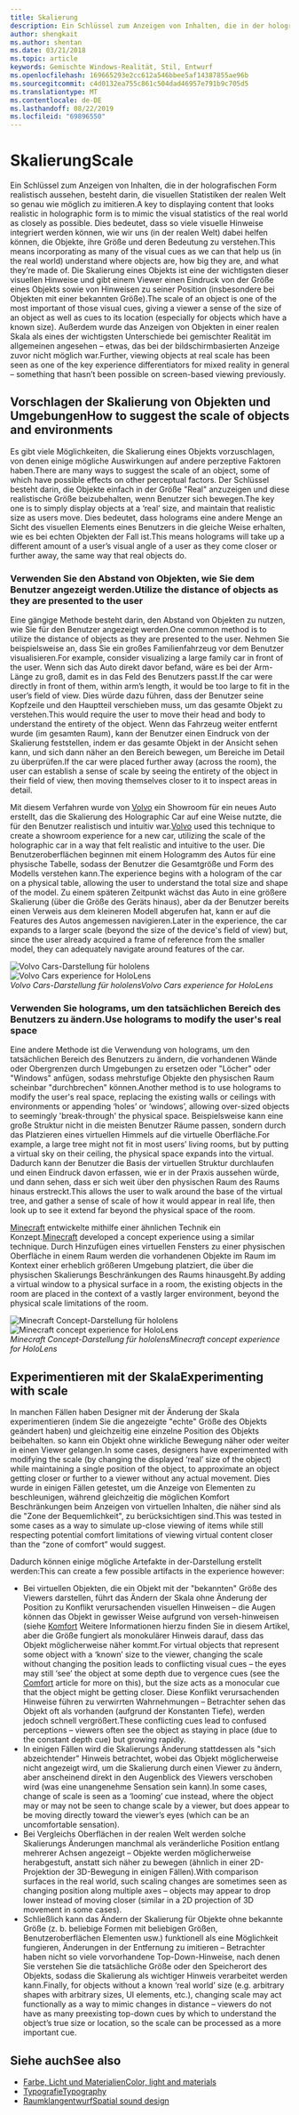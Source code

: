```yaml
---
title: Skalierung
description: Ein Schlüssel zum Anzeigen von Inhalten, die in der holografischen Form realistisch aussehen, besteht darin, die visuellen Statistiken der realen Welt so genau wie möglich zu imitieren.
author: shengkait
ms.author: shentan
ms.date: 03/21/2018
ms.topic: article
keywords: Gemischte Windows-Realität, Stil, Entwurf
ms.openlocfilehash: 169665293e2cc612a546bbee5af14387855ae96b
ms.sourcegitcommit: c4d0132ea755c861c504dad46957e791b9c705d5
ms.translationtype: MT
ms.contentlocale: de-DE
ms.lasthandoff: 08/22/2019
ms.locfileid: "69896550"
---
```

# <a name="scale"></a><span data-ttu-id="4f463-104">Skalierung</span><span class="sxs-lookup"><span data-stu-id="4f463-104">Scale</span></span>

<span data-ttu-id="4f463-105">Ein Schlüssel zum Anzeigen von Inhalten, die in der holografischen Form realistisch aussehen, besteht darin, die visuellen Statistiken der realen Welt so genau wie möglich zu imitieren.</span><span class="sxs-lookup"><span data-stu-id="4f463-105">A key to displaying content that looks realistic in holographic form is to mimic the visual statistics of the real world as closely as possible.</span></span> <span data-ttu-id="4f463-106">Dies bedeutet, dass so viele visuelle Hinweise integriert werden können, wie wir uns (in der realen Welt) dabei helfen können, die Objekte, ihre Größe und deren Bedeutung zu verstehen.</span><span class="sxs-lookup"><span data-stu-id="4f463-106">This means incorporating as many of the visual cues as we can that help us (in the real world) understand where objects are, how big they are, and what they’re made of.</span></span> <span data-ttu-id="4f463-107">Die Skalierung eines Objekts ist eine der wichtigsten dieser visuellen Hinweise und gibt einem Viewer einen Eindruck von der Größe eines Objekts sowie von Hinweisen zu seiner Position (insbesondere bei Objekten mit einer bekannten Größe).</span><span class="sxs-lookup"><span data-stu-id="4f463-107">The scale of an object is one of the most important of those visual cues, giving a viewer a sense of the size of an object as well as cues to its location (especially for objects which have a known size).</span></span> <span data-ttu-id="4f463-108">Außerdem wurde das Anzeigen von Objekten in einer realen Skala als eines der wichtigsten Unterschiede bei gemischter Realität im allgemeinen angesehen – etwas, das bei der bildschirmbasierten Anzeige zuvor nicht möglich war.</span><span class="sxs-lookup"><span data-stu-id="4f463-108">Further, viewing objects at real scale has been seen as one of the key experience differentiators for mixed reality in general – something that hasn’t been possible on screen-based viewing previously.</span></span>

## <a name="how-to-suggest-the-scale-of-objects-and-environments"></a><span data-ttu-id="4f463-109">Vorschlagen der Skalierung von Objekten und Umgebungen</span><span class="sxs-lookup"><span data-stu-id="4f463-109">How to suggest the scale of objects and environments</span></span>

<span data-ttu-id="4f463-110">Es gibt viele Möglichkeiten, die Skalierung eines Objekts vorzuschlagen, von denen einige mögliche Auswirkungen auf andere perzeptive Faktoren haben.</span><span class="sxs-lookup"><span data-stu-id="4f463-110">There are many ways to suggest the scale of an object, some of which have possible effects on other perceptual factors.</span></span> <span data-ttu-id="4f463-111">Der Schlüssel besteht darin, die Objekte einfach in der Größe "Real" anzuzeigen und diese realistische Größe beizubehalten, wenn Benutzer sich bewegen.</span><span class="sxs-lookup"><span data-stu-id="4f463-111">The key one is to simply display objects at a ‘real’ size, and maintain that realistic size as users move.</span></span> <span data-ttu-id="4f463-112">Dies bedeutet, dass holograms eine andere Menge an Sicht des visuellen Elements eines Benutzers in die gleiche Weise erhalten, wie es bei echten Objekten der Fall ist.</span><span class="sxs-lookup"><span data-stu-id="4f463-112">This means holograms will take up a different amount of a user’s visual angle of a user as they come closer or further away, the same way that real objects do.</span></span>

### <a name="utilize-the-distance-of-objects-as-they-are-presented-to-the-user"></a><span data-ttu-id="4f463-113">Verwenden Sie den Abstand von Objekten, wie Sie dem Benutzer angezeigt werden.</span><span class="sxs-lookup"><span data-stu-id="4f463-113">Utilize the distance of objects as they are presented to the user</span></span>

<span data-ttu-id="4f463-114">Eine gängige Methode besteht darin, den Abstand von Objekten zu nutzen, wie Sie für den Benutzer angezeigt werden.</span><span class="sxs-lookup"><span data-stu-id="4f463-114">One common method is to utilize the distance of objects as they are presented to the user.</span></span> <span data-ttu-id="4f463-115">Nehmen Sie beispielsweise an, dass Sie ein großes Familienfahrzeug vor dem Benutzer visualisieren.</span><span class="sxs-lookup"><span data-stu-id="4f463-115">For example, consider visualizing a large family car in front of the user.</span></span> <span data-ttu-id="4f463-116">Wenn sich das Auto direkt davor befand, wäre es bei der Arm-Länge zu groß, damit es in das Feld des Benutzers passt.</span><span class="sxs-lookup"><span data-stu-id="4f463-116">If the car were directly in front of them, within arm’s length, it would be too large to fit in the user’s field of view.</span></span> <span data-ttu-id="4f463-117">Dies würde dazu führen, dass der Benutzer seine Kopfzeile und den Hauptteil verschieben muss, um das gesamte Objekt zu verstehen.</span><span class="sxs-lookup"><span data-stu-id="4f463-117">This would require the user to move their head and body to understand the entirety of the object.</span></span> <span data-ttu-id="4f463-118">Wenn das Fahrzeug weiter entfernt wurde (im gesamten Raum), kann der Benutzer einen Eindruck von der Skalierung feststellen, indem er das gesamte Objekt in der Ansicht sehen kann, und sich dann näher an den Bereich bewegen, um Bereiche im Detail zu überprüfen.</span><span class="sxs-lookup"><span data-stu-id="4f463-118">If the car were placed further away (across the room), the user can establish a sense of scale by seeing the entirety of the object in their field of view, then moving themselves closer to it to inspect areas in detail.</span></span>

<span data-ttu-id="4f463-119">Mit diesem Verfahren wurde von [Volvo](https://www.youtube.com/watch?v=DilzwF90vec) ein Showroom für ein neues Auto erstellt, das die Skalierung des Holographic Car auf eine Weise nutzte, die für den Benutzer realistisch und intuitiv war.</span><span class="sxs-lookup"><span data-stu-id="4f463-119">[Volvo](https://www.youtube.com/watch?v=DilzwF90vec) used this technique to create a showroom experience for a new car, utilizing the scale of the holographic car in a way that felt realistic and intuitive to the user.</span></span> <span data-ttu-id="4f463-120">Die Benutzeroberflächen beginnen mit einem Hologramm des Autos für eine physische Tabelle, sodass der Benutzer die Gesamtgröße und Form des Modells verstehen kann.</span><span class="sxs-lookup"><span data-stu-id="4f463-120">The experience begins with a hologram of the car on a physical table, allowing the user to understand the total size and shape of the model.</span></span> <span data-ttu-id="4f463-121">Zu einem späteren Zeitpunkt wächst das Auto in eine größere Skalierung (über die Größe des Geräts hinaus), aber da der Benutzer bereits einen Verweis aus dem kleineren Modell abgerufen hat, kann er auf die Features des Autos angemessen navigieren.</span><span class="sxs-lookup"><span data-stu-id="4f463-121">Later in the experience, the car expands to a larger scale (beyond the size of the device's field of view) but, since the user already acquired a frame of reference from the smaller model, they can adequately navigate around features of the car.</span></span>

<span data-ttu-id="4f463-122">![Volvo Cars-Darstellung für hololens](images/volvo-cars-microsoft-hololens-experience01-640px.jpg)</span><span class="sxs-lookup"><span data-stu-id="4f463-122">![Volvo Cars experience for HoloLens](images/volvo-cars-microsoft-hololens-experience01-640px.jpg)</span></span><br>
<span data-ttu-id="4f463-123">*Volvo Cars-Darstellung für hololens*</span><span class="sxs-lookup"><span data-stu-id="4f463-123">*Volvo Cars experience for HoloLens*</span></span>

### <a name="use-holograms-to-modify-the-users-real-space"></a><span data-ttu-id="4f463-124">Verwenden Sie holograms, um den tatsächlichen Bereich des Benutzers zu ändern.</span><span class="sxs-lookup"><span data-stu-id="4f463-124">Use holograms to modify the user's real space</span></span>

<span data-ttu-id="4f463-125">Eine andere Methode ist die Verwendung von holograms, um den tatsächlichen Bereich des Benutzers zu ändern, die vorhandenen Wände oder Obergrenzen durch Umgebungen zu ersetzen oder "Löcher" oder "Windows" anfügen, sodass mehrstufige Objekte den physischen Raum scheinbar "durchbrechen" können.</span><span class="sxs-lookup"><span data-stu-id="4f463-125">Another method is to use holograms to modify the user's real space, replacing the existing walls or ceilings with environments or appending ‘holes’ or ‘windows’, allowing over-sized objects to seemingly 'break-through' the physical space.</span></span> <span data-ttu-id="4f463-126">Beispielsweise kann eine große Struktur nicht in die meisten Benutzer Räume passen, sondern durch das Platzieren eines virtuellen Himmels auf die virtuelle Oberfläche.</span><span class="sxs-lookup"><span data-stu-id="4f463-126">For example, a large tree might not fit in most users’ living rooms, but by putting a virtual sky on their ceiling, the physical space expands into the virtual.</span></span> <span data-ttu-id="4f463-127">Dadurch kann der Benutzer die Basis der virtuellen Struktur durchlaufen und einen Eindruck davon erfassen, wie er in der Praxis aussehen würde, und dann sehen, dass er sich weit über den physischen Raum des Raums hinaus erstreckt.</span><span class="sxs-lookup"><span data-stu-id="4f463-127">This allows the user to walk around the base of the virtual tree, and gather a sense of scale of how it would appear in real life, then look up to see it extend far beyond the physical space of the room.</span></span>

<span data-ttu-id="4f463-128">[Minecraft](https://minecraft.net/) entwickelte mithilfe einer ähnlichen Technik ein Konzept.</span><span class="sxs-lookup"><span data-stu-id="4f463-128">[Minecraft](https://minecraft.net/) developed a concept experience using a similar technique.</span></span> <span data-ttu-id="4f463-129">Durch Hinzufügen eines virtuellen Fensters zu einer physischen Oberfläche in einem Raum werden die vorhandenen Objekte im Raum im Kontext einer erheblich größeren Umgebung platziert, die über die physischen Skalierungs Beschränkungen des Raums hinausgeht.</span><span class="sxs-lookup"><span data-stu-id="4f463-129">By adding a virtual window to a physical surface in a room, the existing objects in the room are placed in the context of a vastly larger environment, beyond the physical scale limitations of the room.</span></span>

<span data-ttu-id="4f463-130">![Minecraft Concept-Darstellung für hololens](images/800px-minecraftwindow-640px.jpg)</span><span class="sxs-lookup"><span data-stu-id="4f463-130">![Minecraft concept experience for HoloLens](images/800px-minecraftwindow-640px.jpg)</span></span><br>
<span data-ttu-id="4f463-131">*Minecraft Concept-Darstellung für hololens*</span><span class="sxs-lookup"><span data-stu-id="4f463-131">*Minecraft concept experience for HoloLens*</span></span>

## <a name="experimenting-with-scale"></a><span data-ttu-id="4f463-132">Experimentieren mit der Skala</span><span class="sxs-lookup"><span data-stu-id="4f463-132">Experimenting with scale</span></span>

<span data-ttu-id="4f463-133">In manchen Fällen haben Designer mit der Änderung der Skala experimentieren (indem Sie die angezeigte "echte" Größe des Objekts geändert haben) und gleichzeitig eine einzelne Position des Objekts beibehalten. so kann ein Objekt ohne wirkliche Bewegung näher oder weiter in einen Viewer gelangen.</span><span class="sxs-lookup"><span data-stu-id="4f463-133">In some cases, designers have experimented with modifying the scale (by changing the displayed ‘real’ size of the object) while maintaining a single position of the object, to approximate an object getting closer or further to a viewer without any actual movement.</span></span> <span data-ttu-id="4f463-134">Dies wurde in einigen Fällen getestet, um die Anzeige von Elementen zu beschleunigen, während gleichzeitig die möglichen Komfort Beschränkungen beim Anzeigen von virtuellen Inhalten, die näher sind als die "Zone der Bequemlichkeit", zu berücksichtigen sind.</span><span class="sxs-lookup"><span data-stu-id="4f463-134">This was tested in some cases as a way to simulate up-close viewing of items while still respecting potential comfort limitations of viewing virtual content closer than the “zone of comfort” would suggest.</span></span>

<span data-ttu-id="4f463-135">Dadurch können einige mögliche Artefakte in der-Darstellung erstellt werden:</span><span class="sxs-lookup"><span data-stu-id="4f463-135">This can create a few possible artifacts in the experience however:</span></span>
* <span data-ttu-id="4f463-136">Bei virtuellen Objekten, die ein Objekt mit der "bekannten" Größe des Viewers darstellen, führt das Ändern der Skala ohne Änderung der Position zu Konflikt verursachenden visuellen Hinweisen – die Augen können das Objekt in gewisser Weise aufgrund von verseh-hinweisen (siehe [Komfort](comfort.md) Weitere Informationen hierzu finden Sie in diesem Artikel, aber die Größe fungiert als monokulärer Hinweis darauf, dass das Objekt möglicherweise näher kommt.</span><span class="sxs-lookup"><span data-stu-id="4f463-136">For virtual objects that represent some object with a ‘known’ size to the viewer, changing the scale without changing the position leads to conflicting visual cues – the eyes may still ‘see’ the object at some depth due to vergence cues (see the [Comfort](comfort.md) article for more on this), but the size acts as a monocular cue that the object might be getting closer.</span></span> <span data-ttu-id="4f463-137">Diese Konflikt verursachenden Hinweise führen zu verwirrten Wahrnehmungen – Betrachter sehen das Objekt oft als vorhanden (aufgrund der Konstanten Tiefe), werden jedoch schnell vergrößert.</span><span class="sxs-lookup"><span data-stu-id="4f463-137">These conflicting cues lead to confused perceptions – viewers often see the object as staying in place (due to the constant depth cue) but growing rapidly.</span></span>
* <span data-ttu-id="4f463-138">In einigen Fällen wird die Skalierungs Änderung stattdessen als "sich abzeichtender" Hinweis betrachtet, wobei das Objekt möglicherweise nicht angezeigt wird, um die Skalierung durch einen Viewer zu ändern, aber anscheinend direkt in den Augenblick des Viewers verschoben wird (was eine unangenehme Sensation sein kann).</span><span class="sxs-lookup"><span data-stu-id="4f463-138">In some cases, change of scale is seen as a ‘looming’ cue instead, where the object may or may not be seen to change scale by a viewer, but does appear to be moving directly toward the viewer’s eyes (which can be an uncomfortable sensation).</span></span>
* <span data-ttu-id="4f463-139">Bei Vergleichs Oberflächen in der realen Welt werden solche Skalierungs Änderungen manchmal als veränderliche Position entlang mehrerer Achsen angezeigt – Objekte werden möglicherweise herabgestuft, anstatt sich näher zu bewegen (ähnlich in einer 2D-Projektion der 3D-Bewegung in einigen Fällen).</span><span class="sxs-lookup"><span data-stu-id="4f463-139">With comparison surfaces in the real world, such scaling changes are sometimes seen as changing position along multiple axes – objects may appear to drop lower instead of moving closer (similar in a 2D projection of 3D movement in some cases).</span></span>
* <span data-ttu-id="4f463-140">Schließlich kann das Ändern der Skalierung für Objekte ohne bekannte Größe (z. b. beliebige Formen mit beliebigen Größen, Benutzeroberflächen Elementen usw.) funktionell als eine Möglichkeit fungieren, Änderungen in der Entfernung zu imitieren – Betrachter haben nicht so viele vorvorhandene Top-Down-Hinweise, nach denen Sie verstehen Sie die tatsächliche Größe oder den Speicherort des Objekts, sodass die Skalierung als wichtiger Hinweis verarbeitet werden kann.</span><span class="sxs-lookup"><span data-stu-id="4f463-140">Finally, for objects without a known ‘real world’ size (e.g. arbitrary shapes with arbitrary sizes, UI elements, etc.), changing scale may act functionally as a way to mimic changes in distance – viewers do not have as many preexisting top-down cues by which to understand the object’s true size or location, so the scale can be processed as a more important cue.</span></span>

## <a name="see-also"></a><span data-ttu-id="4f463-141">Siehe auch</span><span class="sxs-lookup"><span data-stu-id="4f463-141">See also</span></span>
* [<span data-ttu-id="4f463-142">Farbe, Licht und Materialien</span><span class="sxs-lookup"><span data-stu-id="4f463-142">Color, light and materials</span></span>](color,-light-and-materials.md)
* [<span data-ttu-id="4f463-143">Typografie</span><span class="sxs-lookup"><span data-stu-id="4f463-143">Typography</span></span>](typography.md)
* [<span data-ttu-id="4f463-144">Raumklangentwurf</span><span class="sxs-lookup"><span data-stu-id="4f463-144">Spatial sound design</span></span>](spatial-sound-design.md)

